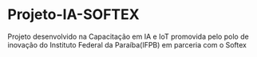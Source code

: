 # Projeto-IA-SOFTEX

Projeto desenvolvido na Capacitação em IA e IoT promovida pelo polo de inovação do Instituto Federal da Paraíba(IFPB) em parceria com o Softex
